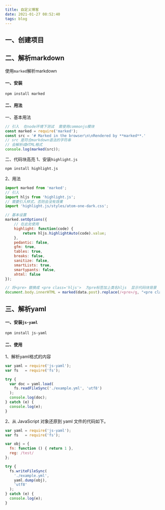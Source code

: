 ```yaml
---
title: 自定义博客
date: 2021-01-27 08:52:40
tags: blog
---
```


## 一、创建项目

## 二、解析markdown
使用`marked`解析markdown

<!--more-->
#### 一、安装
```bash
npm install marked
```
#### 二、用法
一、基本用法
```javascript
// 引入  在node环境下测试  需使用commonjs模块
const marked = require('marked');
const src = '# Marked in the browser\n\nRendered by **marked**.'
// src 是符合markdown语法的字符串
// 会解析成HTML格式
console.log(marked(src));
```
二、代码块高亮
1、安装`highlight.js`
```bash
npm install highlight.js
```
2、用法

```javascript
import marked from 'marked';
// 引入
import hljs from 'highlight.js';
// 需要引入样式，否则会没有效果
import 'highlight.js/styles/atom-one-dark.css';

// 基本设置
marked.setOptions({
    // 在此处使用
    highlight: function(code) {
        return hljs.highlightAuto(code).value;
    },
    pedantic: false,
    gfm: true,
    tables: true,
    breaks: false,
    sanitize: false,
    smartLists: true,
    smartypants: false,
    xhtml: false
});

// 将<pre> 替换成 <pre class='hljs'>  为pre标签加上类名hljs  显示代码块背景
document.body.innerHTML = marked(data.post).replace(/<pre>/g, "<pre class='hljs'>");
```

## 三、解析yaml

#### 一、安装`js-yaml`

```bash
npm install js-yaml
```

#### 二、使用

1、解析yaml格式的内容
```javascript
var yaml = require('js-yaml');
var fs   = require('fs');

try {
  var doc = yaml.load(
    fs.readFileSync('./example.yml', 'utf8')
  );
  console.log(doc);
} catch (e) {
  console.log(e);
}
```
2、从 JavaScript 对象还原到 yaml 文件的代码如下。
```javascript
var yaml = require('js-yaml');
var fs   = require('fs');

var obj = {
  fn: function () { return 1 },
  reg: /test/
};

try {
  fs.writeFileSync(
    './example.yml',
    yaml.dump(obj),
    'utf8'
  );
} catch (e) {
  console.log(e);
}
```

